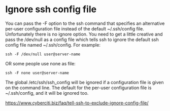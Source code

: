 # Ignore ssh config file

You can pass the -F option to the ssh command that specifies an alternative
per-user configuration file instead of the default ~/.ssh/config file.
Unfortunately there is no ignore option. You need to get a little creative and
pass the /dev/null as a config file which tells ssh to ignore the default ssh
config file named ~/.ssh/config. For example:

```
ssh -F /dev/null user@server-name
```

OR some people use none as file:
```
ssh -F none user@server-name
```

The global /etc/ssh/ssh_config will be ignored if a configuration file is given on the command line.
The default for the per-user configuration file is ~/.ssh/config, and it will be ignored too.

https://www.cyberciti.biz/faq/tell-ssh-to-exclude-ignore-config-file/
